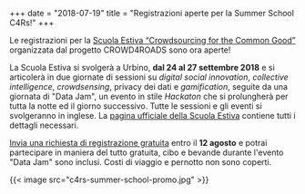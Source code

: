 +++
date = "2018-07-19"
title = "Registrazioni aperte per la Summer School C4Rs!"
+++

Le registrazioni per la [Scuola Estiva “Crowdsourcing for the Common Good”](http://www.c4rs.eu/summer-school/) organizzata dal progetto CROWD4ROADS sono ora aperte!

La Scuola Estiva si svolgerà a Urbino, **dal 24 al 27 settembre 2018** e si articolerà in due giornate di sessioni su *digital social innovation*, *collective intelligence*, *crowdsensing*, privacy dei dati e *gamification*, seguite da una giornata di "Data Jam", un evento in stile *Hackaton* che si prolungherà per tutta la notte ed il giorno successivo. Tutte le sessioni e gli eventi si svolgeranno in inglese. La [pagina ufficiale della Scuola Estiva](http://www.c4rs.eu/summer-school/) contiene tutti i dettagli necessari.

[Invia una richiesta di registrazione gratuita](https://docs.google.com/forms/d/e/1FAIpQLScerAm603xMPAR4J76lVLQmlr0z4iLPC3KOuqS1MKTnoJP9xg/viewform?usp=sf_link) entro il **12 agosto** e potrai partecipare in maniera del tutto gratuita, cibo e bevande durante l'evento "Data Jam" sono inclusi. Costi di viaggio e pernotto non sono coperti.

{{< image src="c4rs-summer-school-promo.jpg" >}}
